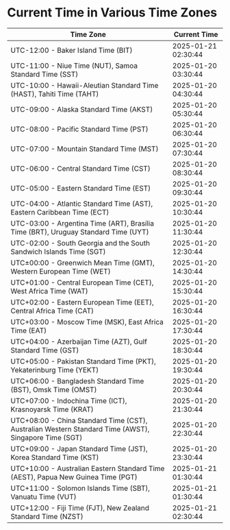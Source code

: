 # Current Time in Various Time Zones

| Time Zone | Current Time |
|-----------|--------------|
| UTC-12:00 - Baker Island Time (BIT) | 2025-01-21 02:30:44 |
| UTC-11:00 - Niue Time (NUT), Samoa Standard Time (SST) | 2025-01-20 03:30:44 |
| UTC-10:00 - Hawaii-Aleutian Standard Time (HAST), Tahiti Time (TAHT) | 2025-01-20 04:30:44 |
| UTC-09:00 - Alaska Standard Time (AKST) | 2025-01-20 05:30:44 |
| UTC-08:00 - Pacific Standard Time (PST) | 2025-01-20 06:30:44 |
| UTC-07:00 - Mountain Standard Time (MST) | 2025-01-20 07:30:44 |
| UTC-06:00 - Central Standard Time (CST) | 2025-01-20 08:30:44 |
| UTC-05:00 - Eastern Standard Time (EST) | 2025-01-20 09:30:44 |
| UTC-04:00 - Atlantic Standard Time (AST), Eastern Caribbean Time (ECT) | 2025-01-20 10:30:44 |
| UTC-03:00 - Argentina Time (ART), Brasília Time (BRT), Uruguay Standard Time (UYT) | 2025-01-20 11:30:44 |
| UTC-02:00 - South Georgia and the South Sandwich Islands Time (SGT) | 2025-01-20 12:30:44 |
| UTC±00:00 - Greenwich Mean Time (GMT), Western European Time (WET) | 2025-01-20 14:30:44 |
| UTC+01:00 - Central European Time (CET), West Africa Time (WAT) | 2025-01-20 15:30:44 |
| UTC+02:00 - Eastern European Time (EET), Central Africa Time (CAT) | 2025-01-20 16:30:44 |
| UTC+03:00 - Moscow Time (MSK), East Africa Time (EAT) | 2025-01-20 17:30:44 |
| UTC+04:00 - Azerbaijan Time (AZT), Gulf Standard Time (GST) | 2025-01-20 18:30:44 |
| UTC+05:00 - Pakistan Standard Time (PKT), Yekaterinburg Time (YEKT) | 2025-01-20 19:30:44 |
| UTC+06:00 - Bangladesh Standard Time (BST), Omsk Time (OMST) | 2025-01-20 20:30:44 |
| UTC+07:00 - Indochina Time (ICT), Krasnoyarsk Time (KRAT) | 2025-01-20 21:30:44 |
| UTC+08:00 - China Standard Time (CST), Australian Western Standard Time (AWST), Singapore Time (SGT) | 2025-01-20 22:30:44 |
| UTC+09:00 - Japan Standard Time (JST), Korea Standard Time (KST) | 2025-01-20 23:30:44 |
| UTC+10:00 - Australian Eastern Standard Time (AEST), Papua New Guinea Time (PGT) | 2025-01-21 01:30:44 |
| UTC+11:00 - Solomon Islands Time (SBT), Vanuatu Time (VUT) | 2025-01-21 01:30:44 |
| UTC+12:00 - Fiji Time (FJT), New Zealand Standard Time (NZST) | 2025-01-21 02:30:44 |
